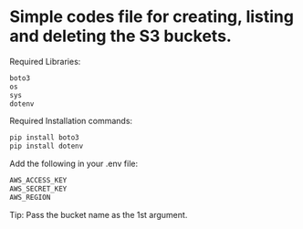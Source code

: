 # Simple codes file for creating, listing and deleting the S3 buckets.


Required Libraries:
```bash
boto3
os
sys
dotenv
```

Required Installation commands:
``` bash
pip install boto3
pip install dotenv
```

Add the following in your .env file:
```bash
AWS_ACCESS_KEY
AWS_SECRET_KEY
AWS_REGION
```

Tip: Pass the bucket name as the 1st argument.

